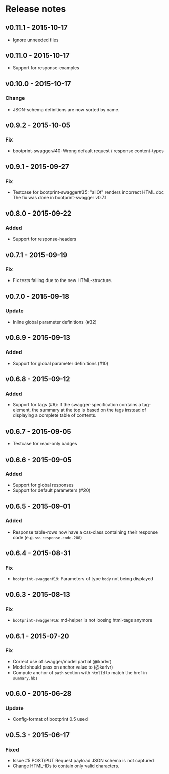 # Release notes

## v0.11.1 - 2015-10-17

* Ignore unneeded files

## v0.11.0 - 2015-10-17

* Support for response-examples

## v0.10.0 - 2015-10-17

### Change

* JSON-schema definitions are now sorted by name. 

## v0.9.2 - 2015-10-05

### Fix

* bootprint-swagger#40: Wrong default request / response content-types

## v0.9.1 - 2015-09-27

### Fix

* Testcase for bootprint-swagger#35: "allOf" renders incorrect HTML doc
  The fix was done in bootprint-swagger v0.7.1 

## v0.8.0 - 2015-09-22

### Added

* Support for response-headers

## v0.7.1 - 2015-09-19
### Fix 

* Fix tests failing due to the new HTML-structure.

## v0.7.0 - 2015-09-18
### Update 

* Inline global parameter definitions (#32)

## v0.6.9 - 2015-09-13
### Added

* Support for global parameter definitions (#10)


## v0.6.8 - 2015-09-12 

### Added

* Support for tags (#6): If the swagger-specification contains a tag-element, the summary
  at the top is based on the tags instead of displaying a complete table of contents.

## v0.6.7 - 2015-09-05

* Testcase for read-only badges

## v0.6.6 - 2015-09-05

### Added
* Support for global responses
* Support for default parameters (#20) 

## v0.6.5 - 2015-09-01
### Added

* Response table-rows now have a css-class containing their response code (e.g. `sw-response-code-200`)

## v0.6.4 - 2015-08-31
### Fix

* `bootprint-swagger#19`: Parameters of type `body` not being displayed 

## v0.6.3 - 2015-08-13
### Fix

* `bootprint-swagger#16`: md-helper is not loosing html-tags anymore

## v0.6.1 - 2015-07-20
### Fix

- Correct use of swagger/model partial (@karlvr)
- Model should pass on anchor value to (@karlvr)
- Compute anchor of `path` section with `htmlId` to match 
  the href in `summary.hbs`

## v0.6.0 - 2015-06-28
### Update

- Config-format of bootprint 0.5 used

## v0.5.3 - 2015-06-17
### Fixed

- Issue #5 POST/PUT Request payload JSON schema is not captured
- Change HTML-IDs to contain only valid characters.
